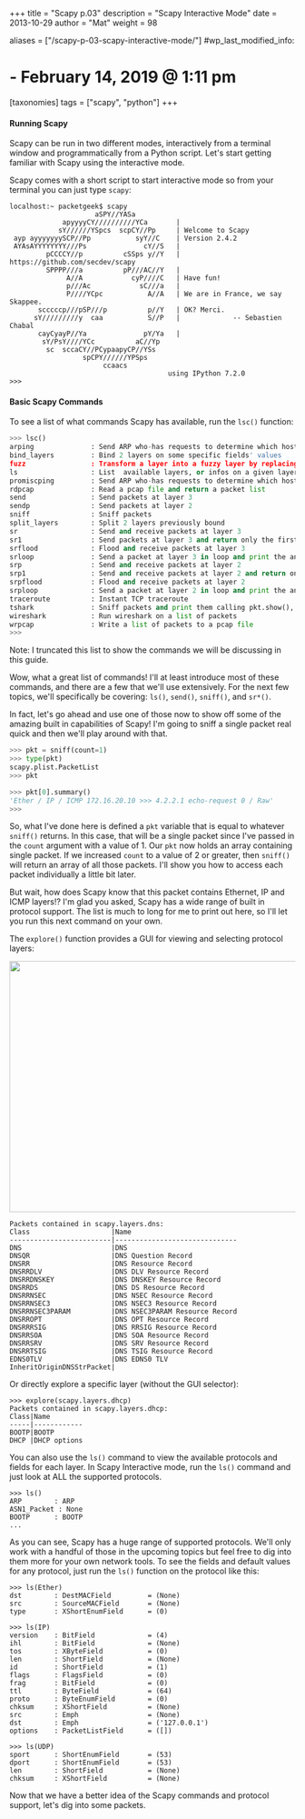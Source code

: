 +++
title = "Scapy p.03"
description = "Scapy Interactive Mode"
date = 2013-10-29
author = "Mat"
weight = 98

aliases = ["/scapy-p-03-scapy-interactive-mode/"]
#wp_last_modified_info:
#  - February 14, 2019 @ 1:11 pm
[taxonomies]
tags = ["scapy", "python"]
+++

#### Running Scapy

Scapy can be run in two different modes, interactively from a terminal window and programmatically from a Python script. Let's start getting familiar with Scapy using the interactive mode.

<!-- more -->
Scapy comes with a short script to start interactive mode so from your terminal you can just type `scapy`:

```
localhost:~ packetgeek$ scapy
                     aSPY//YASa
             apyyyyCY//////////YCa       |
            sY//////YSpcs  scpCY//Pp     | Welcome to Scapy
 ayp ayyyyyyySCP//Pp           syY//C    | Version 2.4.2
 AYAsAYYYYYYYY///Ps              cY//S   |
         pCCCCY//p          cSSps y//Y   | https://github.com/secdev/scapy
         SPPPP///a          pP///AC//Y   |
              A//A            cyP////C   | Have fun!
              p///Ac            sC///a   |
              P////YCpc           A//A   | We are in France, we say Skappee.
       scccccp///pSP///p          p//Y   | OK? Merci.
      sY/////////y  caa           S//P   |             -- Sebastien Chabal
       cayCyayP//Ya              pY/Ya   |
        sY/PsY////YCc          aC//Yp
         sc  sccaCY//PCypaapyCP//YSs
                  spCPY//////YPSps
                       ccaacs
                                       using IPython 7.2.0
>>>
```

#### Basic Scapy Commands

To see a list of what commands Scapy has available, run the `lsc()` function:

```python
>>> lsc()
arping              : Send ARP who-has requests to determine which hosts are up
bind_layers         : Bind 2 layers on some specific fields' values
fuzz                : Transform a layer into a fuzzy layer by replacing some default values by random objects
ls                  : List  available layers, or infos on a given layer
promiscping         : Send ARP who-has requests to determine which hosts are in promiscuous mode
rdpcap              : Read a pcap file and return a packet list
send                : Send packets at layer 3
sendp               : Send packets at layer 2
sniff               : Sniff packets
split_layers        : Split 2 layers previously bound
sr                  : Send and receive packets at layer 3
sr1                 : Send packets at layer 3 and return only the first answer
srflood             : Flood and receive packets at layer 3
srloop              : Send a packet at layer 3 in loop and print the answer each time
srp                 : Send and receive packets at layer 2
srp1                : Send and receive packets at layer 2 and return only the first answer
srpflood            : Flood and receive packets at layer 2
srploop             : Send a packet at layer 2 in loop and print the answer each time
traceroute          : Instant TCP traceroute
tshark              : Sniff packets and print them calling pkt.show(), a bit like text wireshark
wireshark           : Run wireshark on a list of packets
wrpcap              : Write a list of packets to a pcap file
>>>
```

<p class="caption">
  Note: I truncated this list to show the commands we will be discussing in this guide.
</p>

Wow, what a great list of commands! I'll at least introduce most of these commands, and there are a few that we'll use extensively. For the next few topics, we'll specifically be covering: `ls()`, `send()`, `sniff()`, and `sr*()`.

In fact, let's go ahead and use one of those now to show off some of the amazing built in capabilities of Scapy! I'm going to sniff a single packet real quick and then we'll play around with that.

```python
>>> pkt = sniff(count=1)
>>> type(pkt)
scapy.plist.PacketList
>>> pkt

>>> pkt[0].summary()
'Ether / IP / ICMP 172.16.20.10 >>> 4.2.2.1 echo-request 0 / Raw'
>>>
```

So, what I've done here is defined a `pkt` variable that is equal to whatever `sniff()` returns. In this case, that will be a single packet since I've passed in the `count` argument with a value of 1. Our `pkt` now holds an array containing single packet. If we increased `count` to a value of 2 or greater, then `sniff()` will return an array of all those packets. I'll show you how to access each packet individually a little bit later.

But wait, how does Scapy know that this packet contains Ethernet, IP and ICMP layers!? I'm glad you asked, Scapy has a wide range of built in protocol support. The list is much to long for me to print out here, so I'll let you run this next command on your own.

The `explore()` function provides a GUI for viewing and selecting protocol layers:

<img class="aligncenter size-large" src="{{ site.url }}/static/img/scapy-explore.png" alt="" width="650" height="442" sizes="(max-width: 650px) 100vw, 650px" /> 

```
Packets contained in scapy.layers.dns:
Class                    |Name
-------------------------|------------------------------
DNS                      |DNS
DNSQR                    |DNS Question Record
DNSRR                    |DNS Resource Record
DNSRRDLV                 |DNS DLV Resource Record
DNSRRDNSKEY              |DNS DNSKEY Resource Record
DNSRRDS                  |DNS DS Resource Record
DNSRRNSEC                |DNS NSEC Resource Record
DNSRRNSEC3               |DNS NSEC3 Resource Record
DNSRRNSEC3PARAM          |DNS NSEC3PARAM Resource Record
DNSRROPT                 |DNS OPT Resource Record
DNSRRRSIG                |DNS RRSIG Resource Record
DNSRRSOA                 |DNS SOA Resource Record
DNSRRSRV                 |DNS SRV Resource Record
DNSRRTSIG                |DNS TSIG Resource Record
EDNS0TLV                 |DNS EDNS0 TLV
InheritOriginDNSStrPacket|
```

Or directly explore a specific layer (without the GUI selector):

```
>>> explore(scapy.layers.dhcp)
Packets contained in scapy.layers.dhcp:
Class|Name
-----|------------
BOOTP|BOOTP
DHCP |DHCP options
```

You can also use the `ls()`&nbsp;command to view the available protocols and fields for each layer. In Scapy Interactive mode, run the `ls()` command and just look at ALL the supported protocols.

```
>>> ls()
ARP        : ARP
ASN1_Packet : None
BOOTP      : BOOTP
...
```

As you can see, Scapy has a huge range of supported protocols. We'll only work with a handful of those in the upcoming topics but feel free to dig into them more for your own network tools. To see the fields and default values for any protocol, just run the `ls()` function on the protocol like this:

```
>>> ls(Ether)
dst        : DestMACField         = (None)
src        : SourceMACField       = (None)
type       : XShortEnumField      = (0)
```

```
>>> ls(IP)
version    : BitField             = (4)
ihl        : BitField             = (None)
tos        : XByteField           = (0)
len        : ShortField           = (None)
id         : ShortField           = (1)
flags      : FlagsField           = (0)
frag       : BitField             = (0)
ttl        : ByteField            = (64)
proto      : ByteEnumField        = (0)
chksum     : XShortField          = (None)
src        : Emph                 = (None)
dst        : Emph                 = ('127.0.0.1')
options    : PacketListField      = ([])
```

```
>>> ls(UDP)
sport      : ShortEnumField       = (53)
dport      : ShortEnumField       = (53)
len        : ShortField           = (None)
chksum     : XShortField          = (None)
```

Now that we have a better idea of the Scapy commands and protocol support, let's dig into some packets.